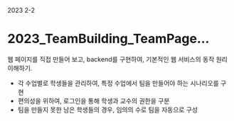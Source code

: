 2023 2-2
# 2023_TeamBuilding_TeamPage...
웹 페이지를 직접 만들어 보고, backend를 구현하여, 기본적인 웹 서비스의 동작 원리 이해하기.

- 각 수업별로 학생들을 관리하여, 특정 수업에서 팀을 만들어야 하는 시나리오를 구현
- 편의성을 위하여, 로그인을 통해 학생과 교수의 권한을 구분
- 팀을 만들지 못한 남은 학생들의 경우, 임의의 수로 팀을 자동으로 구성

  
